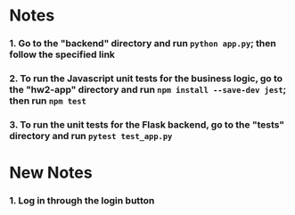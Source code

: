 # Notes

### 1. Go to the "backend" directory and run `python app.py`; then follow the specified link

### 2. To run the Javascript unit tests for the business logic, go to the "hw2-app" directory and run `npm install --save-dev jest`; then run `npm test`

### 3. To run the unit tests for the Flask backend, go to the "tests" directory and run `pytest test_app.py`

# New Notes

### 1. Log in through the login button